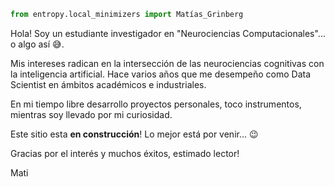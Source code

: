 ```python
from entropy.local_minimizers import Matías_Grinberg 
```

    

Hola! Soy un estudiante investigador en "Neurociencias Computacionales"... o algo así &#128517;.  

Mis intereses radican en la intersección de las neurociencias cognitivas con la inteligencia artificial. Hace varios años que me desempeño como Data Scientist en ámbitos académicos e industriales.  
  
En mi tiempo libre desarrollo proyectos personales, toco instrumentos, mientras soy llevado por mi curiosidad.  
  
Este sitio esta **en construcción**! Lo mejor está por venir... &#128521;  

Gracias por el interés y muchos éxitos, estimado lector!  

Mati

